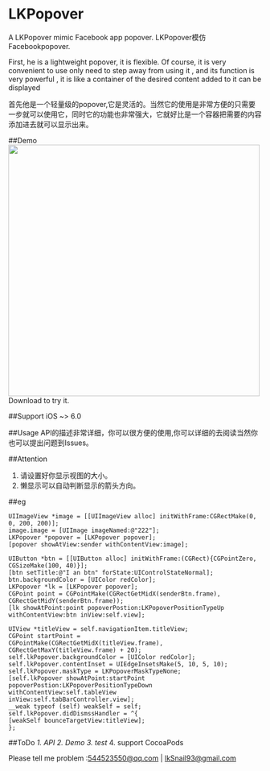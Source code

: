 # LKPopover
A LKPopover mimic Facebook app popover. LKPopover模仿Facebookpopover.

First, he is a lightweight popover, it is flexible. Of course, it is very convenient to use only need to step away from using it , and its function is very powerful , it is like a container of the desired content added to it can be displayed 

首先他是一个轻量级的popover,它是灵活的。当然它的使用是非常方便的只需要一步就可以使用它，同时它的功能也非常强大，它就好比是一个容器把需要的内容添加进去就可以显示出来。


##Demo 
<img src="https://raw.github.com/544523660/LKPopover/master/demo.gif" width="500"><br/>
Download to try it.

##Support 
iOS ~> 6.0

##Usage
API的描述非常详细，你可以很方便的使用,你可以详细的去阅读当然你也可以提出问题到Issues。

##Attention
1. 请设置好你显示视图的大小。
2. 懒显示可以自动判断显示的箭头方向。

##eg
```objc
UIImageView *image = [[UIImageView alloc] initWithFrame:CGRectMake(0, 0, 200, 200)];
image.image = [UIImage imageNamed:@"222"];
LKPopover *popover = [LKPopover popover];
[popover showAtView:sender withContentView:image];
```
```objc
UIButton *btn = [[UIButton alloc] initWithFrame:(CGRect){CGPointZero, CGSizeMake(100, 40)}];
[btn setTitle:@"I an btn" forState:UIControlStateNormal];
btn.backgroundColor = [UIColor redColor];
LKPopover *lk = [LKPopover popover];
CGPoint point = CGPointMake(CGRectGetMidX(senderBtn.frame), CGRectGetMidY(senderBtn.frame));
[lk showAtPoint:point popoverPostion:LKPopoverPositionTypeUp withContentView:btn inView:self.view];
```
```objc
UIView *titleView = self.navigationItem.titleView;
CGPoint startPoint =
CGPointMake(CGRectGetMidX(titleView.frame), CGRectGetMaxY(titleView.frame) + 20);
self.lkPopover.backgroundColor = [UIColor redColor];
self.lkPopover.contentInset = UIEdgeInsetsMake(5, 10, 5, 10);
self.lkPopover.maskType = LKPopoverMaskTypeNone;
[self.lkPopover showAtPoint:startPoint
popoverPostion:LKPopoverPositionTypeDown
withContentView:self.tableView
inView:self.tabBarController.view];
__weak typeof (self) weakSelf = self;
self.lkPopover.didDismssHandler = ^{
[weakSelf bounceTargetView:titleView];
};
```



##ToDo
_1. API_
_2. Demo_
_3. test_
4. support CocoaPods

Please tell me problem :544523550@qq.com  | lkSnail93@gmail.com

